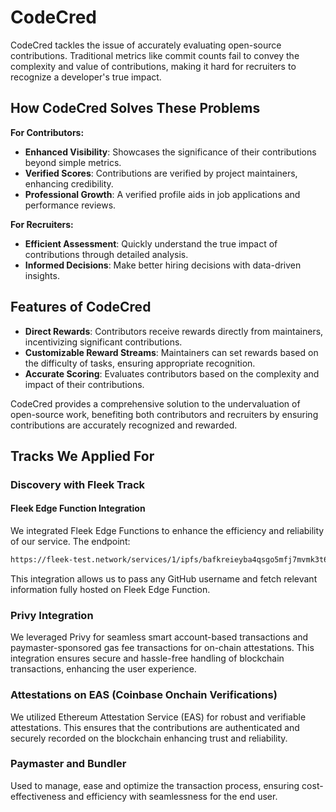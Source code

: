 # CodeCred

CodeCred tackles the issue of accurately evaluating open-source contributions. Traditional metrics like commit counts fail to convey the complexity and value of contributions, making it hard for recruiters to recognize a developer's true impact.

## How CodeCred Solves These Problems

**For Contributors:**

- **Enhanced Visibility**: Showcases the significance of their contributions beyond simple metrics.
- **Verified Scores**: Contributions are verified by project maintainers, enhancing credibility.
- **Professional Growth**: A verified profile aids in job applications and performance reviews.

**For Recruiters:**

- **Efficient Assessment**: Quickly understand the true impact of contributions through detailed analysis.
- **Informed Decisions**: Make better hiring decisions with data-driven insights.

## Features of CodeCred

- **Direct Rewards**: Contributors receive rewards directly from maintainers, incentivizing significant contributions.
- **Customizable Reward Streams**: Maintainers can set rewards based on the difficulty of tasks, ensuring appropriate recognition.
- **Accurate Scoring**: Evaluates contributors based on the complexity and impact of their contributions.

CodeCred provides a comprehensive solution to the undervaluation of open-source work, benefiting both contributors and recruiters by ensuring contributions are accurately recognized and rewarded.

## Tracks We Applied For

### Discovery with Fleek Track

#### Fleek Edge Function Integration

We integrated Fleek Edge Functions to enhance the efficiency and reliability of our service. The endpoint:

```bash
https://fleek-test.network/services/1/ipfs/bafkreieyba4qsgo5mfj7mvmk3t6ge7gho27dep6vrtdpwn6545qgjmeecy/api/getGithubUserInfo?username=${username}
```

This integration allows us to pass any GitHub username and fetch relevant information fully hosted on Fleek Edge Function.

### Privy Integration

We leveraged Privy for seamless smart account-based transactions and paymaster-sponsored gas fee transactions for on-chain attestations. This integration ensures secure and hassle-free handling of blockchain transactions, enhancing the user experience.

### Attestations on EAS (Coinbase Onchain Verifications)

We utilized Ethereum Attestation Service (EAS) for robust and verifiable attestations. This ensures that the contributions are authenticated and securely recorded on the blockchain enhancing trust and reliability.

### Paymaster and Bundler

Used to manage, ease and optimize the transaction process, ensuring cost-effectiveness and efficiency with seamlessness for the end user.

